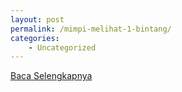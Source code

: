 ```yaml
---
layout: post
permalink: /mimpi-melihat-1-bintang/
categories:
    - Uncategorized
---
```


[Baca Selengkapnya](/07)